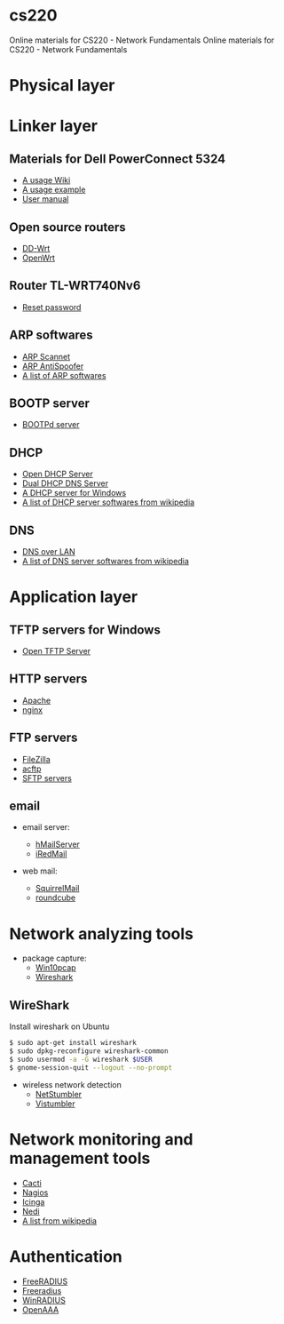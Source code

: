# cs220
Online materials for CS220 - Network Fundamentals
Online materials for CS220 - Network Fundamentals

# Physical layer


# Linker layer
## Materials for Dell PowerConnect 5324
* [A usage Wiki](https://wiki.hackspherelabs.com/index.php?title=Dell_Powerconnect_5324)
* [A usage example](https://www.stevejenkins.com/blog/2011/05/dell-powerconnect-5324-setup-tasks/)
* [User manual](http://www.dell.com/support/home/us/en/04/product-support/product/powerconnect-5324/manuals)

## Open source routers
* [DD-Wrt](http://dd-wrt.com)
* [OpenWrt](https://openwrt.org)

## Router TL-WRT740Nv6
* [Reset password](http://www.tp-link.com/us/faq-426.html)

## ARP softwares
* [ARP Scannet](https://sourceforge.net/projects/arpscannet/)
* [ARP AntiSpoofer](https://sourceforge.net/projects/arpantispoofer/)
* [A list of ARP softwares](http://www.findbestopensource.com/tagged/arp?start=10)

## BOOTP server
* [BOOTPd server](http://bootpdnis.sourceforge.net/)


## DHCP
* [Open DHCP Server](http://dhcpserver.sourceforge.net/)
* [Dual DHCP DNS Server](http://dhcp-dns-server.sourceforge.net/)
* [A DHCP server for Windows](http://www.dhcpserver.de/cms/)
* [A list of DHCP server softwares from wikipedia](https://en.wikipedia.org/wiki/Comparison_of_DHCP_server_software)

## DNS
* [DNS over LAN](http://unix.stackexchange.com/questions/16890/how-to-make-a-machine-accessible-from-the-lan-using-its-hostname)
* [A list of DNS server softwares from wikipedia](https://en.wikipedia.org/wiki/Comparison_of_DNS_server_software)

# Application layer
## TFTP servers for Windows
* [Open TFTP Server](https://sourceforge.net/p/tftp-server/wiki/Home/)


## HTTP servers
* [Apache](https://httpd.apache.org/)
* [nginx](https://www.nginx.com/)

## FTP servers
* [FileZilla](https://filezilla-project.org/)
* [acftp](https://sourceforge.net/projects/acftp/)
* [SFTP servers](http://www.sftp.net/servers)

## email
* email server: 
  * [hMailServer](https://www.hmailserver.com)
  * [iRedMail](http://www.iredmail.org/)
  
* web mail:
  * [SquirrelMail](http://squirrelmail.org)
  * [roundcube](https://roundcube.net/)

# Network analyzing tools
* package capture:
  * [Win10pcap](http://www.win10pcap.org)
  * [Wireshark](https://www.wireshark.org/)
  
## WireShark
Install wireshark on Ubuntu
```bash
$ sudo apt-get install wireshark
$ sudo dpkg-reconfigure wireshark-common 
$ sudo usermod -a -G wireshark $USER
$ gnome-session-quit --logout --no-prompt
```

* wireless network detection
  * [NetStumbler](http://www.stumbler.net/)
  * [Vistumbler](https://www.vistumbler.net/)
  
# Network monitoring and management tools
* [Cacti](http://www.cacti.net)  
* [Nagios](https://www.nagios.org/)
* [Icinga](https://www.icinga.com/)
* [Nedi](http://www.nedi.ch/)
* [A list from wikipedia](https://en.wikipedia.org/wiki/Comparison_of_network_monitoring_systems)

# Authentication
* [FreeRADIUS](http://freeradius.org/)
* [Freeradius](http://www.freeradius.net)
* [WinRADIUS](http://winradius.eu)
* [OpenAAA](http://openaaa.sourceforge.net/)
